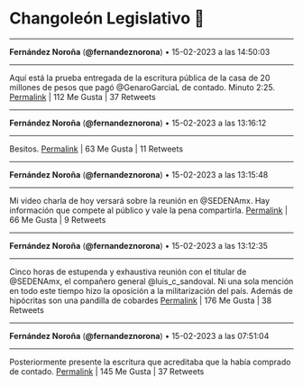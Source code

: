 # Changoleón Legislativo 🙈
*****
**Fernández Noroña** (**@fernandeznorona**) • 15-02-2023 a las 14:50:03
*****
Aquí está la prueba entregada de la escritura pública de la casa de 20 millones de pesos que pagó ⁦@GenaroGarciaL⁩ de contado. Minuto 2:25.
[Permalink](https://twitter.com/fernandeznorona/status/1625990852165115904) | 112 Me Gusta | 37 Retweets
*****
**Fernández Noroña** (**@fernandeznorona**) • 15-02-2023 a las 13:16:12
*****
Besitos.
[Permalink](https://twitter.com/fernandeznorona/status/1625967235255742465) | 63 Me Gusta | 11 Retweets
*****
**Fernández Noroña** (**@fernandeznorona**) • 15-02-2023 a las 13:15:48
*****
Mi video charla de hoy versará sobre la reunión en @SEDENAmx. Hay información que compete al público y vale la pena compartirla.
[Permalink](https://twitter.com/fernandeznorona/status/1625967135188025367) | 66 Me Gusta | 9 Retweets
*****
**Fernández Noroña** (**@fernandeznorona**) • 15-02-2023 a las 13:12:35
*****
Cinco horas de estupenda y exhaustiva reunión con el titular de @SEDENAmx, el compañero general @luis_c_sandoval. Ni una sola mención en todo este tiempo hizo la oposición a la militarización del país. Además de hipócritas son una pandilla de cobardes
[Permalink](https://twitter.com/fernandeznorona/status/1625966324315742208) | 176 Me Gusta | 38 Retweets
*****
**Fernández Noroña** (**@fernandeznorona**) • 15-02-2023 a las 07:51:04
*****
Posteriormente presente la escritura que acreditaba que la había comprado de contado.
[Permalink](https://twitter.com/fernandeznorona/status/1625885412223774720) | 145 Me Gusta | 37 Retweets
